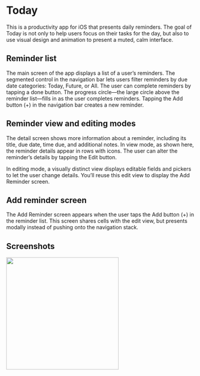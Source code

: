 # Today

This is a productivity app for iOS that presents daily reminders. The goal of Today is not only to help users focus on their tasks for the day, but also to use visual design and animation to present a muted, calm interface.

## Reminder list

The main screen of the app displays a list of a user’s reminders. The segmented control in the navigation bar lets users filter reminders by due date categories: Today, Future, or All. The user can complete reminders by tapping a done button. The progress circle—the large circle above the reminder list—fills in as the user completes reminders. Tapping the Add button (+) in the navigation bar creates a new reminder.

## Reminder view and editing modes

The detail screen shows more information about a reminder, including its title, due date, time due, and additional notes. In view mode, as shown here, the reminder details appear in rows with icons. The user can alter the reminder’s details by tapping the Edit button.

In editing mode, a visually distinct view displays editable fields and pickers to let the user change details. You’ll reuse this edit view to display the Add Reminder screen.

## Add reminder screen

The Add Reminder screen appears when the user taps the Add button (+) in the reminder list. This screen shares cells with the edit view, but presents modally instead of pushing onto the navigation stack.

## Screenshots
<img src="/iOS-App-Dev-Tutorials/Today/Screenshots/Today.gif" width="300"/>
